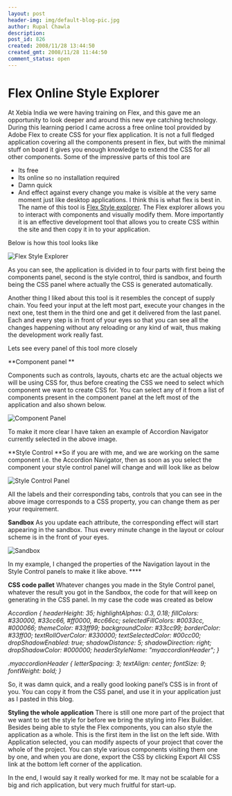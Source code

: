 ```yaml
---
layout: post
header-img: img/default-blog-pic.jpg
author: Rupal Chawla
description: 
post_id: 826
created: 2008/11/28 13:44:50
created_gmt: 2008/11/28 11:44:50
comment_status: open
---
```


# Flex Online Style Explorer

At Xebia India we were having training on Flex, and this gave me an opportunity to look deeper and around this new eye catching technology. During this learning period I came across a free online tool provided by Adobe Flex to create CSS for your flex application. It is not a full fledged application covering all the components present in flex, but with the minimal stuff on board it gives you enough knowledge to extend the CSS for all other components. Some of the impressive parts of this tool are 

  * Its free
  * Its online so no installation required
  * Damn quick
  * And effect against every change you make is visible at the very same moment just like desktop applications. I think this is what flex is best in.
The name of this tool is [Flex Style explorer][1]. The Flex explorer allows you to interact with components and visually modify them. More importantly it is an effective development tool that allows you to create CSS within the site and then copy it in to your application.

Below is how this tool looks like 

![Flex Style Explorer][2]

As you can see, the application is divided in to four parts with first being the components panel, second is the style control, third is sandbox, and fourth being the CSS panel where actually the CSS is generated automatically.

Another thing I liked about this tool is it resembles the concept of supply chain. You feed your input at the left most part, execute your changes in the next one, test them in the third one and get it delivered from the last panel. Each and every step is in front of your eyes so that you can see all the changes happening without any reloading or any kind of wait, thus making the development work really fast.

Lets see every panel of this tool more closely

**Component panel **

Components such as controls, layouts, charts etc are the actual objects we will be using CSS for, thus before creating the CSS we need to select which component we want to create CSS for. You can select any of it from a list of components present in the component panel at the left most of the application and also shown below. 

![Component Panel][3]

To make it more clear I have taken an example of Accordion Navigator currently selected in the above image.

**Style Control **So if you are with me, and we are working on the same component i.e. the Accordion Navigator, then as soon as you select the component your style control panel will change and will look like as below 

![Style Control Panel][4]

All the labels and their corresponding tabs, controls that you can see in the above image corresponds to a CSS property, you can change them as per your requirement.

**Sandbox** As you update each attribute, the corresponding effect will start appearing in the sandbox. Thus every minute change in the layout or colour scheme is in the front of your eyes. 

![Sandbox][5]

In my example, I changed the properties of the Navigation layout in the Style Control panels to make it like above. ****

**CSS code pallet** Whatever changes you made in the Style Control panel, whatever the result you got in the Sandbox, the code for that will keep on generating in the CSS panel. In my case the code was created as below

_Accordion { headerHeight: 35; highlightAlphas: 0.3, 0.18; fillColors: #330000, #33cc66, #ff0000, #cc66cc; selectedFillColors: #0033cc, #000066; themeColor: #33ff99; backgroundColor: #33cc99; borderColor: #33ff00; textRollOverColor: #330000; textSelectedColor: #00cc00; dropShadowEnabled: true; shadowDistance: 5; shadowDirection: right; dropShadowColor: #000000; headerStyleName: "myaccordionHeader"; }_

_.myaccordionHeader { letterSpacing: 3; textAlign: center; fontSize: 9; fontWeight: bold; }_

So, it was damn quick, and a really good looking panel’s CSS is in front of you. You can copy it from the CSS panel, and use it in your application just as I pasted in this blog.

**Styling the whole application** There is still one more part of the project that we want to set the style for before we bring the styling into Flex Builder. Besides being able to style the Flex components, you can also style the application as a whole. This is the first item in the list on the left side. With Application selected, you can modify aspects of your project that cover the whole of the project. You can style various components visiting them one by one, and when you are done, export the CSS by clicking Export All CSS link at the bottom left corner of the application.

In the end, I would say it really worked for me. It may not be scalable for a big and rich application, but very much fruitful for start-up.

   [1]: http://examples.adobe.com/flex3/consulting/styleexplorer/Flex3StyleExplorer.html (Flex Style Explorer)
   [2]: http://blog.xebia.com/wp-content/uploads/2008/11/fse_1-300x144.jpg (Flex Style Explorer)
   [3]: http://blog.xebia.com/wp-content/uploads/2008/11/fse_2-91x300.jpg (Component Panel)
   [4]: http://blog.xebia.com/wp-content/uploads/2008/11/fse_3-196x300.jpg (Style Control Panel)
   [5]: http://blog.xebia.com/wp-content/uploads/2008/11/fse_4-300x167.jpg (Sandbox)